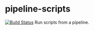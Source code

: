 # pipeline-scripts
[![Build Status](http://ec2-50-18-133-70.us-west-1.compute.amazonaws.com/buildStatus/icon?job=fibonacci)](http://ec2-50-18-133-70.us-west-1.compute.amazonaws.com/job/fibonacci/)
Run scripts from a pipeline.
